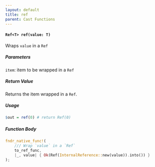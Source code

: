 ```yaml
---
layout: default
title: ref
parent: Cast Functions
---
```


#### `Ref<T> ref(value: T)`
Wraps `value` in a `Ref`

##### Parameters
`item`: item to be wrapped in a `Ref`

##### Return Value
Returns the item wrapped in a `Ref`.

##### Usage
```r
$out = ref(0) # return Ref(0)
```

##### Function Body
```rust
fndr_native_func!(
    /// Wrap `value` in a `Ref`
    to_ref_func,
    |_, value| { Ok(Ref(InternalReference::new(value)).into()) }
);
```
